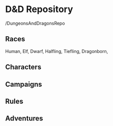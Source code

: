 # D&D Repository 
/DungeonsAndDragonsRepo
## Races
 Human,
 Elf,
 Dwarf,
 Halfling,
 Tiefling,
 Dragonborn,
   ## Characters
   ## Campaigns
   ## Rules
   ## Adventures

   

